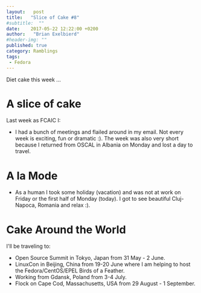```yaml
---
layout:   post
title:   "Slice of Cake #8"
#subtitle:  ""
date:    2017-05-22 12:22:00 +0200
author:   "Brian Exelbierd"
#header-img: ""
published: true
category: Ramblings
tags:
 - Fedora
---
```


Diet cake this week ...

# A slice of cake

Last week as FCAIC I:

- I had a bunch of meetings and flailed around in my email.  Not every week is exciting, fun or dramatic :).  The week was also very short because I returned from OSCAL in Albania on Monday and lost a day to travel.

# A la Mode

- As a human I took some holiday (vacation) and was not at work on Friday or the first half of Monday (today).  I got to see beautiful Cluj-Napoca, Romania and relax :).

# Cake Around the World

I'll be traveling to:

- Open Source Summit in Tokyo, Japan from 31 May - 2 June.
- LinuxCon in Beijing, China from 19-20 June where I am helping to host the Fedora/CentOS/EPEL Birds of a Feather.
- Working from Gdansk, Poland from 3-4 July.
- Flock on Cape Cod, Massachusetts, USA from 29 August - 1 September.
